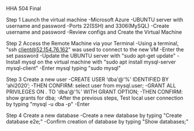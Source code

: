 HHA 504 Final

Step 1
Launch the virtual machine
-Microsoft Azure
-UBUNTU server with username and password
-Ports 22(SSH) and 3306(MySQL)
-Create username and password
-Review configs and Create the Virtual Machine

Step 2 
Access the Remote Machine via your Terminal
-Using a terminal, "ssh client@52.154.76.162"  was used to connect to the new VM
-Enter the set password
-Update the UBUNTU server with "sudo apt-get update"
-Install mysql on the virtual machine with "sudo apt install mysql-server mysql-client"
-Enter mysql typing "sudo mysql"

Step 3
Create a new user
-CREATE USER ‘dba'@'%' IDENTIFIED BY ‘ahi2020’;
-THEN CONFIRM: select user from mysql.user;
-GRANT ALL PRIVILEGES ON *.* TO 'dba'@'%' WITH GRANT
OPTION;
-THEN CONFIRM: show grants for dba;
-After the previous steps, Test local user connection by typing "mysql -u dba -p"
-Enter 

Step 4
Create a new database
-Create a new database by typing "Create database e2e;"
-Confirm creation of database by typing "Show databases;"

